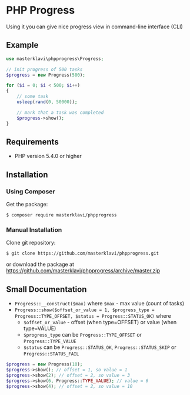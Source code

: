
# PHP Progress

Using it you can give nice progress view in command-line interface (CLI)

## Example

```PHP
use masterklavi\phpprogress\Progress;

// init progress of 500 tasks
$progress = new Progress(500);

for ($i = 0; $i < 500; $i++)
{
    // some task
    usleep(rand(0, 50000));

    // mark that a task was completed
    $progress->show();
}
```


## Requirements

- PHP version 5.4.0 or higher


## Installation

### Using Composer

Get the package:
```
$ composer require masterklavi/phpprogress
```

### Manual Installation

Clone git repository:
```
$ git clone https://github.com/masterklavi/phpprogress.git
```
or download the package at https://github.com/masterklavi/phpprogress/archive/master.zip


## Small Documentation

- `Progress::__construct($max)` where `$max` - max value (count of tasks)
- `Progress::show($offset_or_value = 1, $progress_type = Progress::TYPE_OFFSET, $status = Progress::STATUS_OK)` 
    where 
    - `$offset_or_value` - offset (when type=OFFSET) or value (when type=VALUE)
    - `$progress_type` can be `Progress::TYPE_OFFSET` or `Progress::TYPE_VALUE`
    - `$status` can be `Progress::STATUS_OK`, `Progress::STATUS_SKIP` or `Progress::STATUS_FAIL`

```PHP
$progress = new Progress(10);
$progress->show(); // offset = 1, so value = 1
$progress->show(2); // offset = 2, so value = 3
$progress->show(6, Progress::TYPE_VALUE); // value = 6
$progress->show(4); // offset = 2, so value = 10
```
